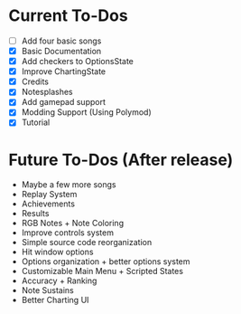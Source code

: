 # Current To-Dos
* [ ] Add four basic songs
* [X] Basic Documentation
* [X] Add checkers to OptionsState
* [X] Improve ChartingState
* [X] Credits
* [X] Notesplashes
* [X] Add gamepad support
* [X] Modding Support (Using Polymod)
* [X] Tutorial

# Future To-Dos (After release)
* Maybe a few more songs
* Replay System
* Achievements
* Results
* RGB Notes + Note Coloring
* Improve controls system
* Simple source code reorganization
* Hit window options
* Options organization + better options system
* Customizable Main Menu + Scripted States
* Accuracy + Ranking
* Note Sustains
* Better Charting UI